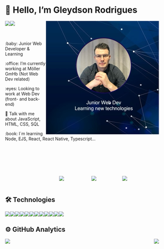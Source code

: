 #  👋  Hello, I’m  Gleydson Rodrigues

<p>
  <a target="_self" href="https://github.com/gw-rodrigues">
      <img align="left" src="https://komarev.com/ghpvc/?username=gw-rodrigues&color=blue">
  </a>
  <a target="_self" href="https://github.com/gw-rodrigues">
      <img align="left" src="https://img.shields.io/github/followers/gw-rodrigues.svg?style=social&label=Follow&maxAge=2592000">
  </a>
</p>
<section>
  
  <p>
    <a target="_self" href="https://github.com/gw-rodrigues">
      <img align="right" src="./github-readme-banner.png">
    </a>
  </p>
  
  <br/><br/><br/>
  <p> :baby: Junior Web Developer & Learning </p>
  <p> :office: I’m currently working at Möller GmHb (Not Web Dev related) </p>
  <p> :eyes: Looking to work at Web Dev (front- and back-end) </p>
  <p> 💬 Talk with me about JavaScript, HTML, CSS, SQL </p>
  <p> :book: I´m learning Node, EJS, React, React Native, Typescript... </p>
</section>

<br/><br/><br/><br/><br/>

<section>

<a target="_self" href="https://www.instagram.com/gwrodrigues/">
  <img align="right" width="120em" src="https://img.shields.io/badge/Instagram-E4405F?style=for-the-badge&logo=instagram&logoColor=white">
</a>

<a target="_self" href="https://twitter.com/gwRzz">
  <img align="right" width="101em" src="https://img.shields.io/badge/Twitter-1DA1F2?style=for-the-badge&logo=twitter&logoColor=white">
</a>

<a target="_self" href="https://www.linkedin.com/in/gleyds0n/">
  <img align="right" width="106em" src="https://img.shields.io/badge/LinkedIn-0077B5?style=for-the-badge&logo=linkedin&logoColor=white">
</a>

</section>

<br/><br/>

<section>

  ## 🛠  Technologies

  <a target="_self" rel="noopener noreferrer" href="https://github.com/gw-rodrigues"><img align="left" src="https://img.shields.io/badge/visual studio code-404D59?style=for-the-badge&logo=visualstudio" style="max-width: 100%;"></a>

  <a target="_self" rel="noopener noreferrer" href="https://github.com/gw-rodrigues"><img align="left" src="https://img.shields.io/badge/JavaScript-323330?style=for-the-badge&logo=javascript&logoColor=F7DF1E
" style="max-width: 100%;"></a>
  
  <a target="_self" rel="noopener noreferrer" href="https://github.com/gw-rodrigues"><img align="left" src="https://img.shields.io/badge/Node.js-43853D?style=for-the-badge&logo=node.js&logoColor=white
" style="max-width: 100%;"></a>

  <a target="_self" rel="noopener noreferrer" href="https://github.com/gw-rodrigues"><img align="left" src="https://img.shields.io/badge/HTML5-E34F26?style=for-the-badge&logo=html5&logoColor=white
" style="max-width: 100%;"></a>

  <a target="_self" rel="noopener noreferrer" href="https://github.com/gw-rodrigues"><img align="left" src="https://img.shields.io/badge/CSS3-1572B6?style=for-the-badge&logo=css3&logoColor=white
" style="max-width: 100%;"></a>

  <a target="_self" rel="noopener noreferrer" href="https://github.com/gw-rodrigues"><img align="left" src="https://img.shields.io/badge/React-20232A?style=for-the-badge&logo=react&logoColor=61DAFB
" style="max-width: 100%;"></a>

  <a target="_self" rel="noopener noreferrer" href="https://github.com/gw-rodrigues"><img align="left" src="https://img.shields.io/badge/git-000000?style=for-the-badge&logo=git&logoColor=white" style="max-width: 100%;"></a>

  <a target="_self" rel="noopener noreferrer" href="https://github.com/gw-rodrigues"><img align="left" src="https://img.shields.io/badge/React_Native-20232A?style=for-the-badge&logo=react&logoColor=61DAFB
" style="max-width: 100%;"></a>

 <a target="_self" rel="noopener noreferrer" href="https://github.com/gw-rodrigues"><img align="left" src="https://img.shields.io/badge/Github-000000?style=for-the-badge&logo=github&logoColor=white" style="max-width: 100%;"></a>

 <a target="_self" rel="noopener noreferrer" href="https://github.com/gw-rodrigues"><img align="left" src="https://img.shields.io/badge/Markdown-000000?style=for-the-badge&logo=markdown&logoColor=white" style="max-width: 100%;"></a>


  <a target="_self" rel="noopener noreferrer" href="https://github.com/gw-rodrigues"><img align="left" src="https://img.shields.io/badge/Express.js-404D59?style=for-the-badge
" style="max-width: 100%;"></a>

  <a target="_self" rel="noopener noreferrer" href="https://github.com/gw-rodrigues"><img align="left" src="https://img.shields.io/badge/SQLite-07405E?style=for-the-badge&logo=sqlite&logoColor=white
" style="max-width: 100%;"></a>


  <br/>

  ##

</section>

<section>

  ## ⚙️ GitHub Analytics

  <p>
    <a href="https://github.com/gw-rodrigues?tab=repositories">
      <img align="left" width="auto" height="130em"  src="https://github-readme-stats.vercel.app/api?username=gw-rodrigues&show_icons=true&hide_border=true&hide_title=true&include_all_commits=true&count_private=true&theme=tokyonight" />
    </a>
    </p>
    <p>
    <a href="https://github.com/gw-rodrigues?tab=repositories">
      <img align="right" width="auto" height="130em" src="https://github-readme-stats.vercel.app/api/top-langs/?username=gw-rodrigues&hide_title=true&hide_border=true&theme=tokyonight&layout=compact" />
    </a>
  </p>

</section>


  

<!--
**gw-rodrigues/gw-rodrigues** is a ✨ _special_ ✨ repository because its `README.md` (this file) appears on your GitHub profile.

Here are some ideas to get you started:

- 🔭 I’m currently working on ...
- 🌱 I’m currently learning ...
- 👯 I’m looking to collaborate on ...
- 🤔 I’m looking for help with ...
- 💬 Ask me about ...
- 📫 How to reach me: ...
- 😄 Pronouns: ...
- ⚡ Fun fact: ...
-->
